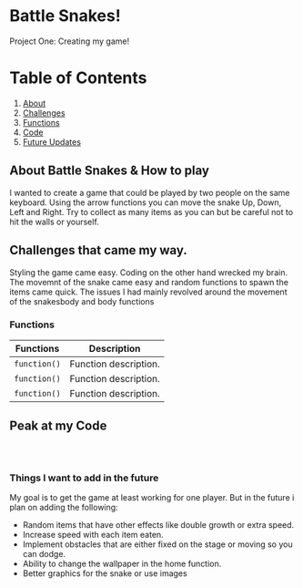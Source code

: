 # Battle Snakes!
Project One: Creating my game!

# Table of Contents

1. [About](#About)
2. [Challenges](#Challenges)
3. [Functions](#Functions)
4. [Code](#Peak)
5. [Future Updates](#Things)

## About Battle Snakes & How to play

I wanted to create a game that could be played by two people on the same keyboard. Using the arrow functions you can move the snake Up, Down, Left and Right. Try to collect as many items as you can but be careful not to hit the walls or yourself. 


## Challenges that came my way.

Styling the game came easy. Coding on the other hand wrecked my brain. The movemnt of the snake came easy and random functions to spawn the items came quick. The issues I had mainly revolved around the movement of the snakesbody and body functions

### Functions
| Functions | Description |
| ----------- | ----------- |
| `function()` | Function description. |
| `function()` | Function description. |
| `function()` | Function description. |

## Peak at my Code

```html

```

```css

```

```javascript

```

### Things I want to add in the future

My goal is to get the game at least working for one player. But in the future i plan on adding the following:

- Random items that have other effects like double growth or extra speed.
- Increase speed with each item eaten.
- Implement obstacles that are either fixed on the stage or moving so you can dodge.
- Ability to change the wallpaper in the home function.
- Better graphics for the snake or use images 
